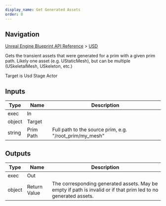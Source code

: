```yaml
---
display_name: Get Generated Assets
order: 8
---
```

## Navigation

[Unreal Engine Blueprint API Reference](https://dev.epicgames.com/documentation/en-us/unreal-engine/BlueprintAPI) > [USD](https://dev.epicgames.com/documentation/en-us/unreal-engine/BlueprintAPI/USD)

Gets the transient assets that were generated for a prim with a given prim path. Likely one asset (e.g. UStaticMesh), but can be multiple
(USkeletalMesh, USkeleton, etc.)

Target is Usd Stage Actor

## Inputs

| Type | Name | Description |
| --- | --- | --- |
| exec | In |  |
| object | Target |  |
| string | Prim Path | Full path to the source prim, e.g. "/root_prim/my_mesh" |

## Outputs

| Type | Name | Description |
| --- | --- | --- |
| exec | Out |  |
| object | Return Value | The corresponding generated assets. May be empty if path is invalid or if that prim led to no generated assets. |
